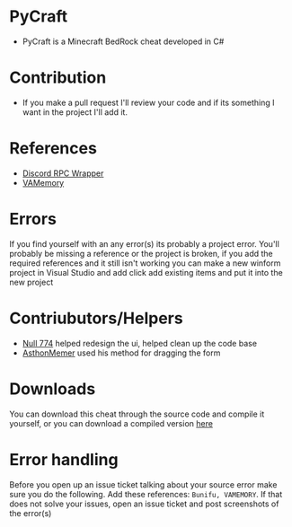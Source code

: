 # PyCraft
* PyCraft is a Minecraft BedRock cheat developed in C#

# Contribution
* If you make a pull request I'll review your code and if its something I want in the project I'll add it.

# References
* [Discord RPC Wrapper](https://github.com/Lachee/discord-rpc-csharp)
* [VAMemory](https://vivid-abstractions.net/)
# Errors
If you find yourself with an any error(s) its probably a project error. You'll probably be missing a reference or the project is broken, if you add the required references and it still isn't working you can make a new winform project in Visual Studio and add click add existing items and put it into the new project

# Contriubutors/Helpers
* [Null 774](https://github.com/null774) helped redesign the ui, helped clean up the code base
* [AsthonMemer](https://github.com/AshtonMemer) used his method for dragging the form

# Downloads
You can download this cheat through the source code and compile it yourself, or you can download a compiled version [here](https://www.youtube.com/watch?v=BjDebmqFRuc&ab_channel=MrMeme)

# Error handling
Before you open up an issue ticket talking about your source error make sure you do the following.
Add these references: `Bunifu, VAMEMORY`.
If that does not solve your issues, open an issue ticket and post screenshots of the error(s)
